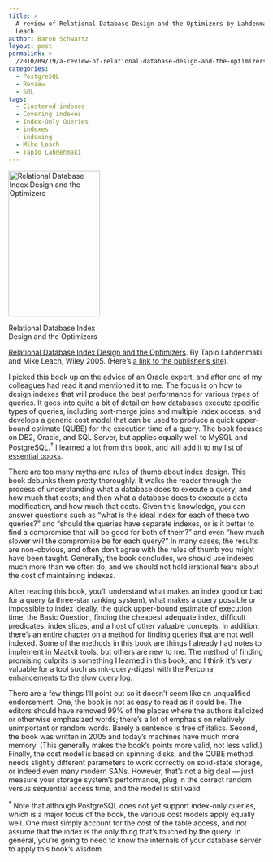 ```yaml
---
title: >
  A review of Relational Database Design and the Optimizers by Lahdenmaki and
  Leach
author: Baron Schwartz
layout: post
permalink: >
  /2010/09/19/a-review-of-relational-database-design-and-the-optimizers-by-lahdenmaki-and-leach/
categories:
  - PostgreSQL
  - Review
  - SQL
tags:
  - Clustered indexes
  - Covering indexes
  - Index-Only Queries
  - indexes
  - indexing
  - Mike Leach
  - Tapio Lahdenmaki
---
```

<p style="float:left">
  <div id="attachment_2019" class="wp-caption alignleft" style="width: 190px">
    <a href="http://www.amazon.com/dp/0471719994/?tag=xaprb-20"><img src="http://www.xaprb.com/blog/wp-content/uploads/2010/09/relational-index-design-optimizers.jpg" alt="Relational Database Index Design and the Optimizers" title="Relational Database Index Design and the Optimizers" width="180" height="287" class="size-full wp-image-2019" /></a><p class="wp-caption-text">
      Relational Database Index Design and the Optimizers
    </p>
  </div>
</p>

[Relational Database Index Design and the Optimizers][1]. By Tapio Lahdenmaki and Mike Leach, Wiley 2005. (Here&#8217;s [a link to the publisher&#8217;s site][2]).

I picked this book up on the advice of an Oracle expert, and after one of my colleagues had read it and mentioned it to me. The focus is on how to design indexes that will produce the best performance for various types of queries. It goes into quite a bit of detail on how databases execute specific types of queries, including sort-merge joins and multiple index access, and develops a generic cost model that can be used to produce a quick upper-bound estimate (QUBE) for the execution time of a query. The book focuses on DB2, Oracle, and SQL Server, but applies equally well to MySQL and PostgreSQL.<sup>&dagger;</sup> I learned a lot from this book, and will add it to my [list of essential books][3].

There are too many myths and rules of thumb about index design. This book debunks them pretty thoroughly. It walks the reader through the process of understanding what a database does to execute a query, and how much that costs; and then what a database does to execute a data modification, and how much that costs. Given this knowledge, you can answer questions such as &#8220;what is the ideal index for each of these two queries?&#8221; and &#8220;should the queries have separate indexes, or is it better to find a compromise that will be good for both of them?&#8221; and even &#8220;how much slower will the compromise be for each query?&#8221; In many cases, the results are non-obvious, and often don&#8217;t agree with the rules of thumb you might have been taught. Generally, the book concludes, we should use indexes much more than we often do, and we should not hold irrational fears about the cost of maintaining indexes.

After reading this book, you&#8217;ll understand what makes an index good or bad for a query (a three-star ranking system), what makes a query possible or impossible to index ideally, the quick upper-bound estimate of execution time, the Basic Question, finding the cheapest adequate index, difficult predicates, index slices, and a host of other valuable concepts. In addition, there&#8217;s an entire chapter on a method for finding queries that are not well indexed. Some of the methods in this book are things I already had notes to implement in Maatkit tools, but others are new to me. The method of finding promising culprits is something I learned in this book, and I think it&#8217;s very valuable for a tool such as mk-query-digest with the Percona enhancements to the slow query log.

There are a few things I&#8217;ll point out so it doesn&#8217;t seem like an unqualified endorsement. One, the book is not as easy to read as it could be. The editors should have removed 99% of the places where the authors italicized or otherwise emphasized words; there&#8217;s a lot of emphasis on relatively unimportant or random words. Barely a sentence is free of italics. Second, the book was written in 2005 and today&#8217;s machines have much more memory. (This generally makes the book&#8217;s points more valid, not less valid.) Finally, the cost model is based on spinning disks, and the QUBE method needs slightly different parameters to work correctly on solid-state storage, or indeed even many modern SANs. However, that&#8217;s not a big deal &#8212; just measure your storage system&#8217;s performance, plug in the correct random versus sequential access time, and the model is still valid.

<sup>&dagger;</sup> Note that although PostgreSQL does not yet support index-only queries, which is a major focus of the book, the various cost models apply equally well. One must simply account for the cost of the table access, and not assume that the index is the only thing that&#8217;s touched by the query. In general, you&#8217;re going to need to know the internals of your database server to apply this book&#8217;s wisdom.

 [1]: http://www.amazon.com/dp/0471719994?tag=xaprb-20
 [2]: http://www.wiley.com/WileyCDA/WileyTitle/productCd-0471719994.html
 [3]: http://www.xaprb.com/blog/essential-books/